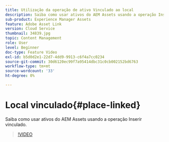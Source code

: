 ```yaml
---
title: Utilização da operação de ativo Vinculado ao local
description: Saiba como usar ativos do AEM Assets usando a operação Inserir vinculado.
sub-product: Experience Manager Assets
feature: Adobe Asset Link
version: Cloud Service
thumbnail: 34839.jpg
topic: Content Management
role: User
level: Beginner
doc-type: Feature Video
exl-id: b5d0d2e1-22d7-4dd9-9913-c6f4a7cc0234
source-git-commit: 30d6120ec99f7a95414dbc31c0cb002152bd6763
workflow-type: tm+mt
source-wordcount: '33'
ht-degree: 0%

---
```


# Local vinculado{#place-linked}

Saiba como usar ativos do AEM Assets usando a operação Inserir vinculado.

>[!VIDEO](https://video.tv.adobe.com/v/34839?quality=12&learn=on)

